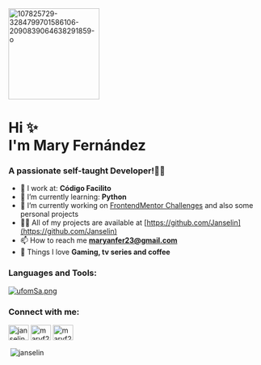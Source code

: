 <img src="https://i.ibb.co/WBsd0sC/107825729-3284799701586106-2090839064638291859-o.jpg" alt="107825729-3284799701586106-2090839064638291859-o" border="0" align="center" width="180" height="180">
<h1>Hi ✨ <br>
 I'm Mary Fernández</h1>
<h3>A passionate self-taught Developer!👩‍💻</h3>


- 🍪 I work at: **Código Facilito**
- 🌱 I’m currently learning: **Python**
- 🔭 I’m currently working on [FrontendMentor Challenges](https://www.frontendmentor.io/profile/Janselin)     and also some personal projects
- 👨‍💻 All of my projects are available at [https://github.com/Janselin](https://github.com/Janselin)
- 📫 How to reach me **maryanfer23@gmail.com**
- 💖 Things I love **Gaming, tv series and coffee**


<h3 align="left">Languages and Tools:</h3>

[![ufomSa.png](https://i.im.ge/2022/07/08/ufomSa.png)](https://im.ge/i/ufomSa)

<h3 align="left">Connect with me:</h3>
<p align="left">
<a href="https://twitter.com/janselin_" target="blank"><img align="center" src="https://raw.githubusercontent.com/rahuldkjain/github-profile-readme-generator/master/src/images/icons/Social/twitter.svg" alt="janselin_" height="30" width="40" /></a>
<a href="https://linkedin.com/in/maryf23" target="blank"><img align="center" src="https://raw.githubusercontent.com/rahuldkjain/github-profile-readme-generator/master/src/images/icons/Social/linked-in-alt.svg" alt="maryf23" height="30" width="40" /></a>
<a href="https://linkedin.com/in/maryf23](https://dev.to/maryf" target="blank"><img align="center" src="https://user-images.githubusercontent.com/80222884/177888363-abdd5326-437f-438a-9a9a-fabbcfa6f69d.png" alt="maryf23" height="30" width="40" /></a>

</p>


<p>&nbsp;<img align="center" src="https://github-readme-stats.vercel.app/api?username=janselin&show_icons=true&locale=en" alt="janselin" /></p>

